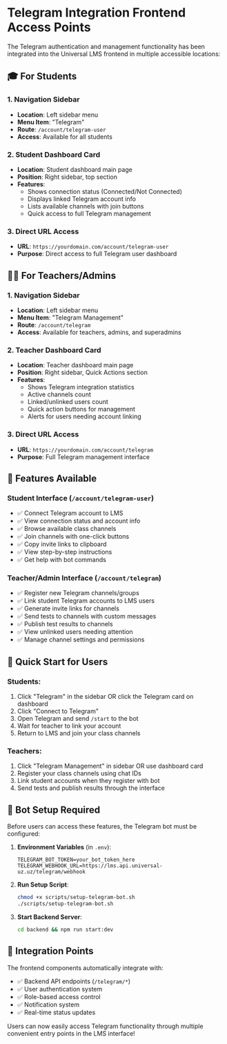 # Telegram Integration Frontend Access Points

The Telegram authentication and management functionality has been integrated into the Universal LMS frontend in multiple accessible locations:

## 🎓 For Students

### 1. Navigation Sidebar
- **Location**: Left sidebar menu
- **Menu Item**: "Telegram" 
- **Route**: `/account/telegram-user`
- **Access**: Available for all students

### 2. Student Dashboard Card
- **Location**: Student dashboard main page
- **Position**: Right sidebar, top section  
- **Features**:
  - Shows connection status (Connected/Not Connected)
  - Displays linked Telegram account info
  - Lists available channels with join buttons
  - Quick access to full Telegram management

### 3. Direct URL Access
- **URL**: `https://yourdomain.com/account/telegram-user`
- **Purpose**: Direct access to full Telegram user dashboard

## 👨‍🏫 For Teachers/Admins

### 1. Navigation Sidebar  
- **Location**: Left sidebar menu
- **Menu Item**: "Telegram Management"
- **Route**: `/account/telegram`
- **Access**: Available for teachers, admins, and superadmins

### 2. Teacher Dashboard Card
- **Location**: Teacher dashboard main page
- **Position**: Right sidebar, Quick Actions section
- **Features**:
  - Shows Telegram integration statistics
  - Active channels count
  - Linked/unlinked users count
  - Quick action buttons for management
  - Alerts for users needing account linking

### 3. Direct URL Access
- **URL**: `https://yourdomain.com/account/telegram`
- **Purpose**: Full Telegram management interface

## 🔧 Features Available

### Student Interface (`/account/telegram-user`)
- ✅ Connect Telegram account to LMS
- ✅ View connection status and account info
- ✅ Browse available class channels
- ✅ Join channels with one-click buttons
- ✅ Copy invite links to clipboard
- ✅ View step-by-step instructions
- ✅ Get help with bot commands

### Teacher/Admin Interface (`/account/telegram`)
- ✅ Register new Telegram channels/groups
- ✅ Link student Telegram accounts to LMS users
- ✅ Generate invite links for channels
- ✅ Send tests to channels with custom messages
- ✅ Publish test results to channels
- ✅ View unlinked users needing attention
- ✅ Manage channel settings and permissions

## 🚀 Quick Start for Users

### Students:
1. Click "Telegram" in the sidebar OR click the Telegram card on dashboard
2. Click "Connect to Telegram" 
3. Open Telegram and send `/start` to the bot
4. Wait for teacher to link your account
5. Return to LMS and join your class channels

### Teachers:
1. Click "Telegram Management" in sidebar OR use dashboard card
2. Register your class channels using chat IDs
3. Link student accounts when they register with bot
4. Send tests and publish results through the interface

## 📱 Bot Setup Required

Before users can access these features, the Telegram bot must be configured:

1. **Environment Variables** (in `.env`):
   ```env
   TELEGRAM_BOT_TOKEN=your_bot_token_here
   TELEGRAM_WEBHOOK_URL=https://lms.api.universal-uz.uz/telegram/webhook
   ```

2. **Run Setup Script**:
   ```bash
   chmod +x scripts/setup-telegram-bot.sh
   ./scripts/setup-telegram-bot.sh
   ```

3. **Start Backend Server**:
   ```bash
   cd backend && npm run start:dev
   ```

## 🔗 Integration Points

The frontend components automatically integrate with:
- ✅ Backend API endpoints (`/telegram/*`)
- ✅ User authentication system
- ✅ Role-based access control
- ✅ Notification system
- ✅ Real-time status updates

Users can now easily access Telegram functionality through multiple convenient entry points in the LMS interface!